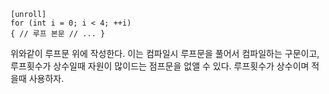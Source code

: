 ```hlsl
[unroll] 
for (int i = 0; i < 4; ++i)
{ // 루프 본문 // ... }
```
위와같이 루프문 위에 작성한다. 이는 컴파일시 루프문을 풀어서 컴파일하는 구문이고, 루프횟수가 상수일때 자원이 많이드는 점프문을 없앨 수 있다. 루프횟수가 상수이며 적을때 사용하자.